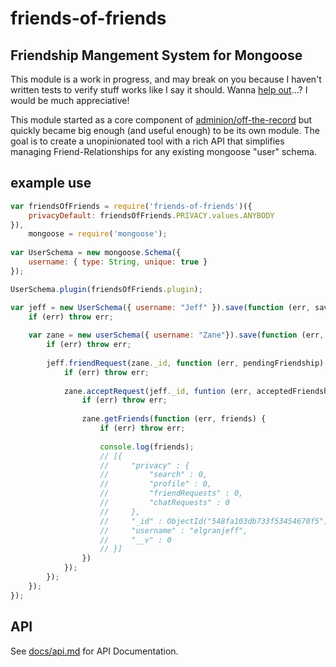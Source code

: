 friends-of-friends
==================

## Friendship Mangement System for Mongoose

This module is a work in progress, and may break on you because I haven't written tests to verify stuff works like I say it should.  Wanna [help out](https://github.com/adminion/friends-of-friends/labels/test)...?  I would be much appreciative!

This module started as a core component of [adminion/off-the-record](https://github.com/adminion/off-the-record) but quickly became big enough (and useful enough) to be its own module.  The goal is to create a unopinionated tool with a rich API that simplifies managing Friend-Relationships for any existing mongoose "user" schema.

## example use

```javascript
var friendsOfFriends = require('friends-of-friends')({
    privacyDefault: friendsOfFriends.PRIVACY.values.ANYBODY
}),
    mongoose = require('mongoose');
    
var UserSchema = new mongoose.Schema({
    username: { type: String, unique: true }
});

UserSchema.plugin(friendsOfFriends.plugin);

var jeff = new UserSchema({ username: "Jeff" }).save(function (err, savedJeff) {
    if (err) throw err;
    
    var zane = new userSchema({ username: "Zane"}).save(function (err, savedZane) {
        if (err) throw err;
    
        jeff.friendRequest(zane._id, function (err, pendingFriendship) {
            if (err) throw err;    
    
            zane.acceptRequest(jeff._id, funtion (err, acceptedFriendship) {
                if (err) throw err;
    
                zane.getFriends(function (err, friends) {
                    if (err) throw err;
    
                    console.log(friends); 
                    // [{
                    //     "privacy" : {
                    //         "search" : 0,
                    //         "profile" : 0,
                    //         "friendRequests" : 0,
                    //         "chatRequests" : 0
                    //     },
                    //     "_id" : ObjectId("548fa103db733f53454670f5"),
                    //     "username" : "elgranjeff",
                    //     "__v" : 0
                    // }]
                })
            });
        });
    });
});
```

## API
See [docs/api.md](https://github.com/adminion/friends-of-friends/tree/master/docs/api.md) for API Documentation.
